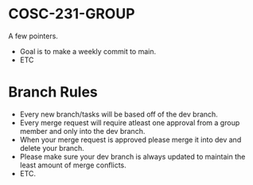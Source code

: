 # COSC-231-GROUP
A few pointers.
- Goal is to make a weekly commit to main.
- ETC

# Branch Rules
- Every new branch/tasks will be based off of the dev branch.
- Every merge request will require atleast one approval from a group member and only into the dev branch.
- When your merge request is approved please merge it into dev and delete your branch.
- Please make sure your dev branch is always updated to maintain the least amount of merge conflicts.
- ETC.
